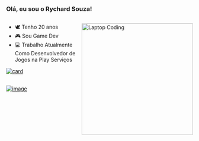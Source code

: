 ### Olá, eu sou o Rychard Souza!
##
<img src="https://github.com/rycsouza/rycsouza/blob/main/laptop.gif" min-width="300px" max-width="300px" width="300px" align="right" alt="Laptop Coding">

- 🕊 Tenho 20 anos
- 🎮 Sou Game Dev
- 💻 Trabalho Atualmente Como Desenvolvedor de Jogos na Play Serviços

[![card](https://github-readme-stats.vercel.app/api?username=rycsouza&theme=merko&show_icons=true)](https://github.com/rycsouza/)
##

<a href="https://www.linkedin.com/in/rychardsouza/">![image](https://img.shields.io/badge/LinkedIn-0077B5?style=for-the-badge&logo=linkedin&logoColor=white)
